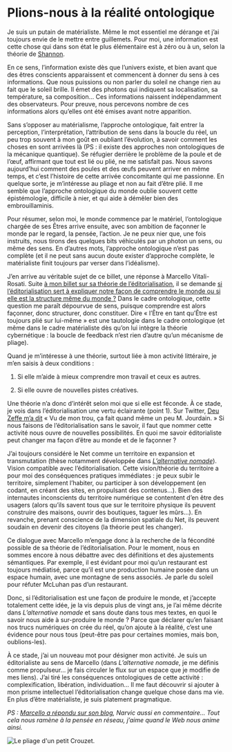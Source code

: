 # Plions-nous à la réalité ontologique

Je suis un putain de matérialiste. Même le mot essentiel me dérange et j’ai toujours envie de le mettre entre guillemets. Pour moi, une information est cette chose qui dans son état le plus élémentaire est à zéro ou à un, selon la théorie de [Shannon](https://fr.wikipedia.org/wiki/Claude_Shannon).<span id="more-43481"></span>

En ce sens, l’information existe dès que l’univers existe, et bien avant que des êtres conscients apparaissent et commencent à donner du sens à ces informations. Que nous puissions ou non parler du soleil ne change rien au fait que le soleil brille. Il émet des photons qui indiquent sa localisation, sa température, sa composition… Ces informations naissent indépendamment des observateurs. Pour preuve, nous percevons nombre de ces informations alors qu’elles ont été émises avant notre apparition.

Sans s’opposer au matérialisme, l’approche ontologique, fait entrer la perception, l’interprétation, l’attribution de sens dans la boucle du réel, un peu trop souvent à mon goût en oubliant l’évolution, à savoir comment les choses en sont arrivées là (PS : il existe des approches non ontologiques de la mécanique quantique). Se réfugier derrière le problème de la poule et de l’œuf, affirmant que tout est lié ou plié, ne me satisfait pas. Nous savons aujourd’hui comment des poules et des œufs peuvent arriver en même temps, et c’est l’histoire de cette arrivée concomitante qui me passionne. En quelque sorte, je m’intéresse au pliage et non au fait d’être plié. Il me semble que l’approche ontologique du monde oublie souvent cette épistémologie, difficile à nier, et qui aide à démêler bien des embrouillaminis.

Pour résumer, selon moi, le monde commence par le matériel, l’ontologique chargée de ses Êtres arrive ensuite, avec son ambition de façonner le monde par le regard, la pensée, l’action. Je ne peux nier que, une fois instruits, nous tirons des quelques bits véhiculés par un photon un sens, ou même des sens. En d’autres mots, l’approche ontologique n’est pas complète (et il ne peut sans aucun doute exister d’approche complète, le matérialiste finit toujours par verser dans l’idéalisme).

J’en arrive au véritable sujet de ce billet, une réponse à Marcello Vitali-Rosati. Suite [à mon billet sur sa théorie de l’éditorialisation](https://tcrouzet.com/2016/02/03/nous-sommes-tous-editorialistes-dans-le-savoir/), il se demande [si l’éditorialisation sert à expliquer notre façon de comprendre le monde ou si elle est la structure même du monde ?](http://blog.sens-public.org/marcellovitalirosati/tout-est-il-medie-leditorialisation-entre-approche-epistemologique-et-approche-ontologique/) Dans le cadre ontologique, cette question me paraît dépourvue de sens, puisque comprendre est alors façonner, donc structurer, donc constituer. Dire « l’Être en tant qu’Être est toujours plié sur lui-même » est une tautologie dans le cadre ontologique (et même dans le cadre matérialiste dès qu’on lui intègre la théorie cybernétique : la boucle de feedback n’est rien d’autre qu’un mécanisme de pliage).

Quand je m’intéresse à une théorie, surtout liée à mon activité littéraire, je m’en saisis à deux conditions :

1. Si elle m’aide à mieux comprendre mon travail et ceux es autres.

2. Si elle ouvre de nouvelles pistes créatives.

Une théorie n’a donc d’intérêt selon moi que si elle est féconde. À ce stade, je vois dans l’éditorialisation une vertu éclairante (point 1). Sur Twitter, [Deu Zeffe m’a dit](https://twitter.com/deuzeffe/status/694976715060297730) « Vu de mon trou, ça fait quand même un peu M. Jourdain. » Si nous faisons de l’éditorialisation sans le savoir, il faut que nommer cette activité nous ouvre de nouvelles possibilités. En quoi me savoir éditorialiste peut changer ma façon d’être au monde et de le façonner ?

J’ai toujours considéré le Net comme un territoire en expansion et transmutation (thèse notamment développée dans [*L’alternative nomade*](https://tcrouzet.com/alternative-nomade/)). Vision compatible avec l’éditorialisation. Cette vision/théorie du territoire a pour moi des conséquences pratiques immédiates : je peux subir le territoire, simplement l’habiter, ou participer à son développement (en codant, en créant des sites, en propulsant des contenus…). Bien des internautes inconscients du territoire numérique se contentent d’en être des usagers (alors qu’ils savent tous que sur le territoire physique ils peuvent construire des maisons, ouvrir des boutiques, taguer les mûrs…). En revanche, prenant conscience de la dimension spatiale du Net, ils peuvent soudain en devenir des citoyens (la théorie peut les changer).

Ce dialogue avec Marcello m’engage donc à la recherche de la fécondité possible de sa théorie de l’éditorialisation. Pour le moment, nous en sommes encore à nous débattre avec des définitions et des ajustements sémantiques. Par exemple, il est évidant pour moi qu’un restaurant est toujours médiatisé, parce qu’il est une production humaine posée dans un espace humain, avec une montagne de sens associés. Je parle du soleil pour réfuter McLuhan pas d’un restaurant.

Donc, si l’éditorialisation est une façon de produire le monde, et j’accepte totalement cette idée, je la vis depuis plus de vingt ans, je l’ai même décrite dans *L’alternative nomade* et sans doute dans tous mes textes, en quoi le savoir nous aide à sur-produire le monde ? Parce que déclarer qu’en faisant nos trucs numériques on crée du réel, qu’on ajoute à la réalité, c’est une évidence pour nous tous (peut-être pas pour certaines momies, mais bon, oublions-les).

À ce stade, j’ai un nouveau mot pour désigner mon activité. Je suis un éditorialiste au sens de Marcello (dans *L’alternative nomade*, je me définis comme propulseur… je fais circuler le flux sur un espace que je modifie de mes liens). J’ai tiré les conséquences ontologiques de cette activité : complexification, libération, individuation… Il me faut découvrir si ajouter à mon prisme intellectuel l’éditorialisation change quelque chose dans ma vie. En plus d’être matérialiste, je suis platement pragmatique.

*PS : [Marcello a répondu sur son blog](http://blog.sens-public.org/marcellovitalirosati/pourquoi-leditorialisation/), Narvic aussi en commentaire… Tout cela nous ramène à la pensée en réseau, j’aime quand le Web nous anime ainsi.*

![Le pliage d'un petit Crouzet.](https://tcrouzet.com/images_tc/2016/02/pliage.jpg)